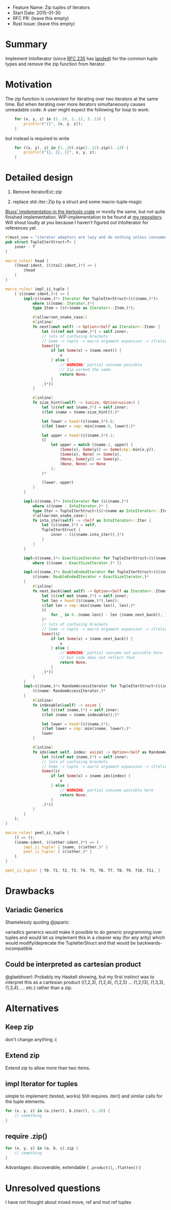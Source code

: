 - Feature Name: Zip tuples of iterators
- Start Date: 2015-01-30
- RFC PR: (leave this empty)
- Rust Issue: (leave this empty)

# Summary

Implement IntoIterator (since [RFC 235][1] has [landed][2]) for the common tuple types and remove the zip function from Iterator.

# Motivation

The zip function is convenient for iterating over two iterators at the same time. But when iterating over more iterators simultaneously causes unreadable code. A user might expect the following for loop to work:
```rust
    for (x, y, z) in (1..10, 2..11, 3..13) {
        println!("{}", (x, y, z));
    }
```
but instead is required to write
```rust
    for ((x, y), z) in (1..10).zip(2..11).zip(3..12) {
        println!("{}, {}, {}", x, y, z);
    }
```

# Detailed design

1. Remove IteratorExt::zip

2. replace std::iter::Zip by a struct and some macro-tuple-magic

[Bluss' implementation in the itertools crate][4] or mostly the same, but not quite finished implementation. WIP-implementation to be found at [my repository][3]. Will shout loudly at you because I haven't figured out IntoIterator for references yet.

```rust
#[must_use = "iterator adaptors are lazy and do nothing unless consumed"]
pub struct TupleIterStruct<T> {
    inner : T
}

macro_rules! head {
    ($head:ident, $($tail:ident,)*) => {
        $head
    }
}

macro_rules! impl_ii_tuple {
    ( $($name:ident,)+) => (
        impl<$($name,)*> Iterator for TupleIterStruct<($($name,)*)>
            where $($name: Iterator,)*{
            type Item = ($(<$name as Iterator>::Item,)*);

            #[allow(non_snake_case)]
            #[inline]
            fn next(&mut self) -> Option<<Self as Iterator>::Item> {
                let ($(ref mut $name,)*) = self.inner;
                // lots of confusing brackets
                // Some -> tuple -> macro argument expansion -> if/else block
                Some(($(
                    if let Some(x) = $name.next() {
                        x
                    } else {
                        // WARNING: partial consume possible
                        // Zip worked the same.
                        return None;
                    }
                ,)*))
            }

            #[inline]
            fn size_hint(&self) -> (usize, Option<usize>) {
                let ($(ref mut $name,)*) = self.inner;
                $(let $name = $name.size_hint();)*

                let lower = head!($($name,)*).0;
                $(let lower = cmp::min($name.0, lower);)*

                let upper = head!($($name,)*).1;
                $(
                    let upper = match ($name.1, upper) {
                        (Some(x), Some(y)) => Some(cmp::min(x,y)),
                        (Some(x), None) => Some(x),
                        (None, Some(y)) => Some(y),
                        (None, None) => None
                    };
                )*

                (lower, upper)
            }
        }

        impl<$($name,)*> IntoIterator for ($($name,)*)
            where $($name : IntoIterator,)* {
            type Iter = TupleIterStruct<($(<$name as IntoIterator>::Iter,)*)>;
            #[allow(non_snake_case)]
            fn into_iter(self) -> <Self as IntoIterator>::Iter {
                let ($($name,)*) = self;
                TupleIterStruct {
                    inner : ($($name.into_iter(),)*)
                }
            }
        }

        impl<$($name,)*> ExactSizeIterator for TupleIterStruct<($($name,)*)>
            where $($name : ExactSizeIterator,)* {}

        impl<$($name,)*> DoubleEndedIterator for TupleIterStruct<($($name,)*)> where
            $($name: DoubleEndedIterator + ExactSizeIterator,)*
        {
            #[inline]
            fn next_back(&mut self) -> Option<<Self as Iterator>::Item> {
                let ($(ref mut $name,)*) = self.inner;
                let len = head!($($name,)*).len();
                $(let len = cmp::min($name.len(), len);)*
                $(
                    for _ in 0..$name.len() - len {$name.next_back(); }
                )*
                // lots of confusing brackets
                // Some -> tuple -> macro argument expansion -> if/else block
                Some(($(
                    if let Some(x) = $name.next_back() {
                        x
                    } else {
                        // WARNING: partial consume not possible here
                        // but code does not reflect that
                        return None;
                    }
                ,)*))
            }
        }
        impl<$($name,)*> RandomAccessIterator for TupleIterStruct<($($name,)*)> where
            $($name: RandomAccessIterator,)*
        {
            #[inline]
            fn indexable(&self) -> usize {
                let ($(ref $name,)*) = self.inner;
                $(let $name = $name.indexable();)*

                let lower = head!($($name,)*);
                $(let lower = cmp::min($name, lower);)*
                lower
            }

            #[inline]
            fn idx(&mut self, index: usize) -> Option<<Self as RandomAccessIterator>::Item> {
                let ($(ref mut $name,)*) = self.inner;
                // lots of confusing brackets
                // Some -> tuple -> macro argument expansion -> if/else block
                Some(($(
                    if let Some(x) = $name.idx(index) {
                        x
                    } else {
                        // WARNING: partial consume possible here
                        return None;
                    }
                ,)*))
            }
        }
    );
}

macro_rules! peel_ii_tuple {
    () => ();
    ($name:ident, $($other:ident,)*) => (
        impl_ii_tuple! { $name, $($other,)* }
        peel_ii_tuple! { $($other,)* }
    )
}

peel_ii_tuple! { T0, T1, T2, T3, T4, T5, T6, T7, T8, T9, T10, T11, }
```

# Drawbacks

## Variadic Generics

Shamelessly quoting @japaric:

variadics generics would make it possible to do generic
programming over tuples and would
let us implement this in a cleaner way (for any arity)
which would modify/deprecate the TupleIterStruct and
that would be backwards-incompatible

## Could be interpreted as cartesian product

@glaebhoerl:
Probably my Haskell showing, but my first instinct was
to interpret this as a cartesian product
((1,2,3), (1,2,4), (1,2,5) ... (1,2,13), (1,3,3), (1,3,4), ... etc.)
rather than a zip.


# Alternatives
## Keep zip
don't change anything :(

## Extend zip
Extend zip to allow more than two items.

## impl Iterator for tuples
simple to implement (tested, works)
Still requires .iter() and similar calls for the tuple elements.

```rust
for (x, y, z) in (a.iter(), b.iter(), 1..20) {
    // something
}
```

## require .zip()

```rust
for (x, y, z) in (a, b, c).zip {
    // something
}
```

Advantages: discoverable, extendable ( `.product()`, `.flatten()` )

# Unresolved questions
I have not thought about mixed move, ref and mut ref tuples


  [1]: https://github.com/rust-lang/rfcs/blob/master/text/0235-collections-conventions.md#intoiterator-and-iterable
  [2]: https://github.com/rust-lang/rust/pull/20790
  [3]: https://github.com/oli-obk/rust/tree/tuple_into_iter
  [4]: https://github.com/bluss/rust-itertools/blob/master/src/ziptuple.rs
